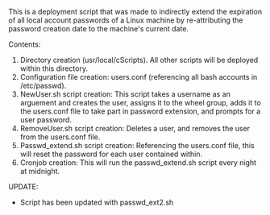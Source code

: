 This is a deployment script that was made to indirectly extend the expiration of all local account passwords of a Linux machine by re-attributing the password creation date to the machine's current date.

Contents:
1. Directory creation (usr/local/cScripts). All other scripts will be deployed within this directory.
2. Configuration file creation: users.conf (referencing all bash accounts in /etc/passwd).
3. NewUser.sh script creation: This script takes a username as an arguement and creates the user, assigns it to the wheel group, adds it to the users.conf file to take part in password extension, and prompts for a user password.
4. RemoveUser.sh script creation: Deletes a user, and removes the user from the users.conf file.
5. Passwd_extend.sh script creation: Referencing the users.conf file, this will reset the password for each user contained within.
6. Cronjob creation: This will run the passwd_extend.sh script every night at midnight.

UPDATE:
- Script has been updated with passwd_ext2.sh
